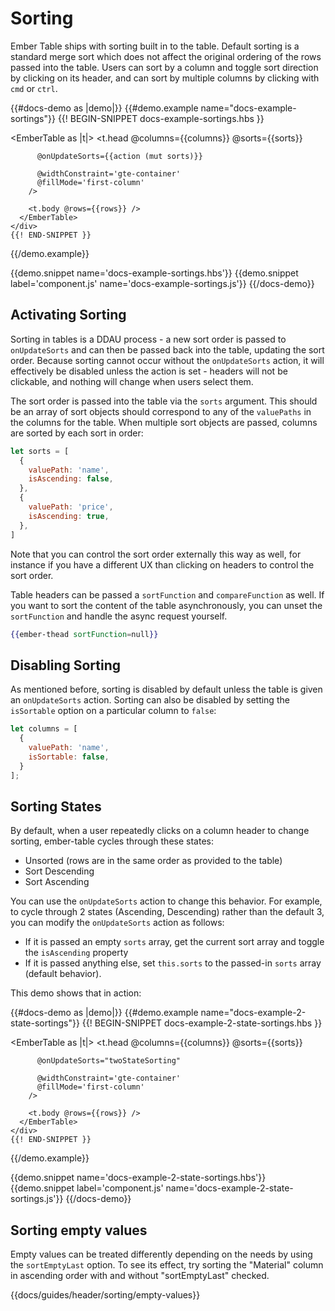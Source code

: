 # Sorting

Ember Table ships with sorting built in to the table. Default sorting is a
standard merge sort which does not affect the original ordering of the rows
passed into the table. Users can sort by a column and toggle sort direction by
clicking on its header, and can sort by multiple columns by clicking with `cmd`
or `ctrl`.

{{#docs-demo as |demo|}}
  {{#demo.example name="docs-example-sortings"}}
    {{! BEGIN-SNIPPET docs-example-sortings.hbs }}
    <div class="demo-container">
      <EmberTable as |t|>
        <t.head
          @columns={{columns}}
          @sorts={{sorts}}

          @onUpdateSorts={{action (mut sorts)}}

          @widthConstraint='gte-container'
          @fillMode='first-column'
        />

        <t.body @rows={{rows}} />
      </EmberTable>
    </div>
    {{! END-SNIPPET }}
  {{/demo.example}}

  {{demo.snippet name='docs-example-sortings.hbs'}}
  {{demo.snippet label='component.js' name='docs-example-sortings.js'}}
{{/docs-demo}}

## Activating Sorting

Sorting in tables is a DDAU process - a new sort order is passed to
`onUpdateSorts` and can then be passed back into the table, updating the sort
order. Because sorting cannot occur without the `onUpdateSorts` action, it will
effectively be disabled unless the action is set - headers will not be
clickable, and nothing will change when users select them.

The sort order is passed into the table via the `sorts` argument. This should be
an array of sort objects should correspond to any of the `valuePaths` in the
columns for the table. When multiple sort objects are passed, columns are sorted
by each sort in order:

```js
let sorts = [
  {
    valuePath: 'name',
    isAscending: false,
  },
  {
    valuePath: 'price',
    isAscending: true,
  },
]
```

Note that you can control the sort order externally this way as well, for
instance if you have a different UX than clicking on headers to control the sort
order.

Table headers can be passed a `sortFunction` and `compareFunction` as well. If
you want to sort the content of the table asynchronously, you can unset the
`sortFunction` and handle the async request yourself.

```hbs
{{ember-thead sortFunction=null}}
```

## Disabling Sorting

As mentioned before, sorting is disabled by default unless the table is given an
`onUpdateSorts` action. Sorting can also be disabled by setting the `isSortable`
option on a particular column to `false`:

```js
let columns = [
  {
    valuePath: 'name',
    isSortable: false,
  }
];
```

## Sorting States

By default, when a user repeatedly clicks on a column header to change sorting, ember-table
cycles through these states:

  * Unsorted (rows are in the same order as provided to the table)
  * Sort Descending
  * Sort Ascending

You can use the `onUpdateSorts` action to change this behavior. For example, to cycle through 2 states
(Ascending, Descending) rather than the default 3, you can modify the `onUpdateSorts` action as follows:
  * If it is passed an empty `sorts` array, get the current sort array and toggle the `isAscending` property
  * If it is passed anything else, set `this.sorts` to the passed-in `sorts` array (default behavior).

This demo shows that in action:

{{#docs-demo as |demo|}}
  {{#demo.example name="docs-example-2-state-sortings"}}
    {{! BEGIN-SNIPPET docs-example-2-state-sortings.hbs }}
    <div class="demo-container" data-test-demo="docs-example-2-state-sortings">
      <EmberTable as |t|>
        <t.head
          @columns={{columns}}
          @sorts={{sorts}}

          @onUpdateSorts="twoStateSorting"

          @widthConstraint='gte-container'
          @fillMode='first-column'
        />

        <t.body @rows={{rows}} />
      </EmberTable>
    </div>
    {{! END-SNIPPET }}
  {{/demo.example}}

  {{demo.snippet name='docs-example-2-state-sortings.hbs'}}
  {{demo.snippet label='component.js' name='docs-example-2-state-sortings.js'}}
{{/docs-demo}}

## Sorting empty values

Empty values can be treated differently depending on the needs by using the `sortEmptyLast` option.
To see its effect, try sorting the "Material" column in ascending order with and without "sortEmptyLast" checked.

{{docs/guides/header/sorting/empty-values}}
